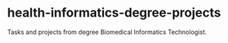 # health-informatics-degree-projects
Tasks and projects from degree Biomedical Informatics Technologist.
